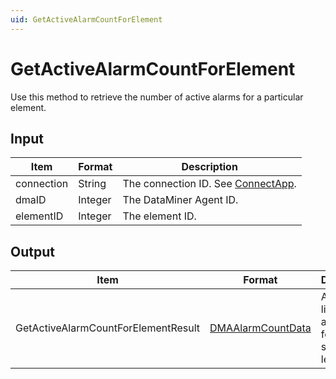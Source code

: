 ```yaml
---
uid: GetActiveAlarmCountForElement
---
```


# GetActiveAlarmCountForElement

Use this method to retrieve the number of active alarms for a particular element.

## Input

| Item       | Format  | Description                                          |
|------------|---------|------------------------------------------------------|
| connection | String  | The connection ID. See [ConnectApp](xref:ConnectApp). |
| dmaID      | Integer | The DataMiner Agent ID.                              |
| elementID  | Integer | The element ID.                                      |

## Output

| Item                                 | Format            | Description                                               |
|--------------------------------------|-------------------|-----------------------------------------------------------|
| GetActiveAlarmCountForElementResult | [DMAAlarmCountData](xref:DMAAlarmCountData) | An array listing the alarm count for each severity level. |
